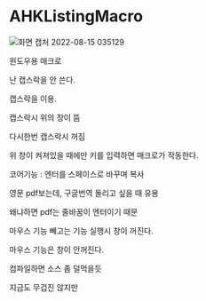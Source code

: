 # AHKListingMacro

![화면 캡처 2022-08-15 035129](https://user-images.githubusercontent.com/72921481/184565438-7a1fa10f-83a8-43cc-8147-6d317bd42115.jpg)

윈도우용 매크로

난 캡스락을 안 쓴다.

캡스락을 이용.

캡스락시 위의 창이 뜸

다시한번 캡스락시 꺼짐

위 창이 켜져있을 때에만 키를 입력하면 매크로가 작동한다.

코어기능 : 엔터를 스페이스로 바꾸며 복사

영문 pdf보는데, 구글번역 돌리고 싶을 때 유용

왜냐하면 pdf는 줄바꿈이 엔터이기 때문

마우스 기능 빼고는 기능 실행시 창이 꺼진다.

마우스 기능은 창이 안꺼진다.

컴파일하면 소스 좀 덜먹을듯

지금도 무겁진 않지만
